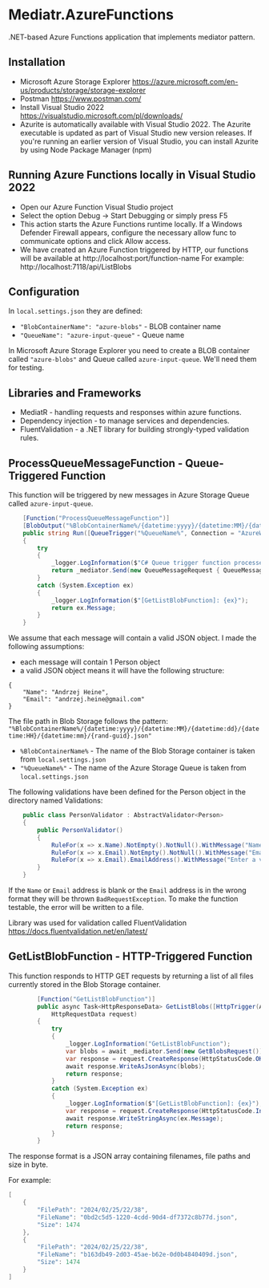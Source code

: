 
# Mediatr.AzureFunctions

.NET-based Azure Functions application that implements mediator pattern.


## Installation



- Microsoft Azure Storage Explorer https://azure.microsoft.com/en-us/products/storage/storage-explorer
- Postman https://www.postman.com/
- Install Visual Studio 2022 https://visualstudio.microsoft.com/pl/downloads/
- Azurite is automatically available with Visual Studio 2022. The Azurite executable is updated as part of Visual Studio new version releases. If you're running an earlier version of Visual Studio, you can install Azurite by using Node Package Manager (npm)
    
## Running Azure Functions locally in Visual Studio 2022
- Open our Azure Function Visual Studio project
- Select the option Debug -> Start Debugging or simply press F5
- This action starts the Azure Functions runtime locally. If a Windows Defender Firewall appears, configure the necessary allow func to communicate options and click Allow access.
- We have created an Azure Function triggered by HTTP, our functions will be available at http://localhost:port/function-name
For example: http://localhost:7118/api/ListBlobs

## Configuration

In `local.settings.json` they are defined:
- `"BlobContainerName": "azure-blobs"` - BLOB container name 
- `"QueueName": "azure-input-queue"` - Queue name

In Microsoft Azure Storage Explorer you need to create a BLOB container called `"azure-blobs"` and Queue called `azure-input-queue`.
We'll need them for testing.


## Libraries and Frameworks

- MediatR - handling requests and responses within azure functions.
- Dependency injection - to manage services and dependencies.
- FluentValidation - a .NET library for building strongly-typed validation rules.
## ProcessQueueMessageFunction - Queue-Triggered Function
This function will be triggered by new messages in Azure Storage Queue called `azure-input-queue`.

```csharp
    [Function("ProcessQueueMessageFunction")]
    [BlobOutput("%BlobContainerName%/{datetime:yyyy}/{datetime:MM}/{datetime:dd}/{datetime:HH}/{datetime:mm}/{rand-guid}.json", Connection = "AzureWebJobsStorage")]
    public string Run([QueueTrigger("%QueueName%", Connection = "AzureWebJobsStorage")] string queueMessage)
    {
        try
        {
            _logger.LogInformation($"C# Queue trigger function processed: {queueMessage}");
            return _mediator.Send(new QueueMessageRequest { QueueMessage = queueMessage }).Result;
        }
        catch (System.Exception ex)
        {
            _logger.LogInformation($"[GetListBlobFunction]: {ex}");
            return ex.Message;
        }
    }
```

We assume that each message will contain a valid JSON object.
I made the following assumptions:
- each message will contain 1 Person object
- a valid JSON object means it will have the following structure:
```
{
	"Name": "Andrzej Heine",
	"Email": "andrzej.heine@gmail.com"
}
```

The file path in Blob Storage follows the pattern: `"%BlobContainerName%/{datetime:yyyy}/{datetime:MM}/{datetime:dd}/{datetime:HH}/{datetime:mm}/{rand-guid}.json"`

- `%BlobContainerName%` - The name of the Blob Storage container is taken from `local.settings.json`
- `"%QueueName%"` - The name of the Azure Storage Queue is taken from `local.settings.json`


The following validations have been defined for the Person object in the directory named Validations:
```csharp
    public class PersonValidator : AbstractValidator<Person>
    {
        public PersonValidator()
        {
            RuleFor(x => x.Name).NotEmpty().NotNull().WithMessage("Name is required.");
            RuleFor(x => x.Email).NotEmpty().NotNull().WithMessage("Email is required.");
            RuleFor(x => x.Email).EmailAddress().WithMessage("Enter a valid Email Address.");
        }
    }
```

If the `Name` or `Email` address is blank or the `Email` address is in the wrong format they will be thrown `BadRequestException`.
To make the function testable, the error will be written to a file.

Library was used for validation
called FluentValidation https://docs.fluentvalidation.net/en/latest/
## GetListBlobFunction - HTTP-Triggered Function

This function responds to HTTP GET requests by returning a list of all files currently stored in the Blob Storage container.

```csharp
        [Function("GetListBlobFunction")]
        public async Task<HttpResponseData> GetListBlobs([HttpTrigger(AuthorizationLevel.Anonymous, "GET", Route = "ListBlobs")]
            HttpRequestData request)
        {
            try
            {
                _logger.LogInformation("GetListBlobFunction");
                var blobs = await _mediator.Send(new GetBlobsRequest());
                var response = request.CreateResponse(HttpStatusCode.OK);
                await response.WriteAsJsonAsync(blobs);
                return response;
            }
            catch (System.Exception ex)
            {
                _logger.LogInformation($"[GetListBlobFunction]: {ex}");
                var response = request.CreateResponse(HttpStatusCode.InternalServerError);
                await response.WriteStringAsync(ex.Message);
                return response;
            }
        }
```

The response format is a JSON array containing filenames, file paths and size in byte.

For example:
```csharp
[
    {
        "FilePath": "2024/02/25/22/38",
        "FileName": "0bd2c5d5-1220-4cdd-90d4-df7372c8b77d.json",
        "Size": 1474
    },
    {
        "FilePath": "2024/02/25/22/38",
        "FileName": "b163db49-2d03-45ae-b62e-0d0b4840409d.json",
        "Size": 1474
    }
]
```
